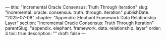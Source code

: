 — title: "Incremental Oracle Consensus: Truth Through Iteration"
slug: "incremental. oracle. consensus. truth. through. iteration" publishDate: "2025-07-08"
chapter: "Appendix: Elephant Framework Data Relationship Layer" section: "Incremental Oracle Consensus: Truth Through Iteration"
parentSlug: "appendix. elephant. framework. data. relationship. layer" order: 4
toc: true description: ""
draft: false
—

